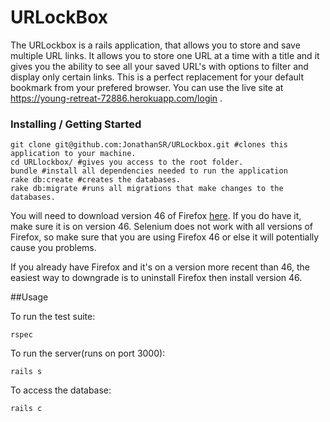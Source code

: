 # URLockBox

The URLockbox is a rails application, that allows you to store and save multiple URL links. It allows you to store one URL at a time with a title and it gives you the ability to see all your saved URL's with options to filter and display only certain links. This is a perfect replacement for your default bookmark from your prefered browser. You can use the live site at https://young-retreat-72886.herokuapp.com/login .


### Installing / Getting Started

```shell
git clone git@github.com:JonathanSR/URLockbox.git #clones this application to your machine.
cd URLlockbox/ #gives you access to the root folder.
bundle #install all dependencies needed to run the application
rake db:create #creates the databases.
rake db:migrate #runs all migrations that make changes to the databases.
```

You will need to download version 46 of Firefox [here](https://www.softexia.com/windows/web-browsers/firefox-46). If you do have it, make sure it is on version 46. Selenium does not work with all versions of Firefox, so make sure that you are using Firefox 46 or else it will potentially cause you problems.

If you already have Firefox and it's on a version more recent than 46, the easiest way to downgrade is to uninstall Firefox then install version 46.

##Usage

To run the test suite:
```shell
rspec
```
To run the server(runs on port 3000):
```shell
rails s
```

To access the database:
```shell
rails c
```

